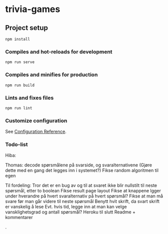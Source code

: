 # trivia-games

## Project setup
```
npm install
```

### Compiles and hot-reloads for development
```
npm run serve
```

### Compiles and minifies for production
```
npm run build
```

### Lints and fixes files
```
npm run lint
```

### Customize configuration
See [Configuration Reference](https://cli.vuejs.org/config/).

### Todo-list
Hiba:


Thomas:
decode spørsmålene på svarside, og svaralternativene (Gjøre dette med en gang det legges inn i systemet?)
Fikse random algoritmen til egen



Til fordeling:
Tror det er en bug av og til at svaret ikke blir nullstilt til neste spørsmål, etter to boolean
Fikse result page layout
Fikse at knappene lgger under hverandre på hvert svaralternativ på hvert spørsmål?
Fikse at man må svare før man går videre til neste spørsmål
Benytt hvit skrift, da svart skrift er vanskelig å lese
Evt. hvis tid, legge inn at man kan velge vansklighetsgrad og antall spørsmål?
Heroku til slutt
Readme + kommentarer


.